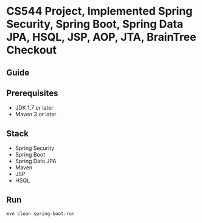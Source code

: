 # CS544 Project, Implemented Spring Security, Spring Boot, Spring Data JPA, HSQL, JSP, AOP, JTA, BrainTree Checkout

## Guide


## Prerequisites
- JDK 1.7 or later
- Maven 3 or later

## Stack
- Spring Security
- Spring Boot
- Spring Data JPA
- Maven
- JSP
- HSQL

## Run
```mvn clean spring-boot:run```
